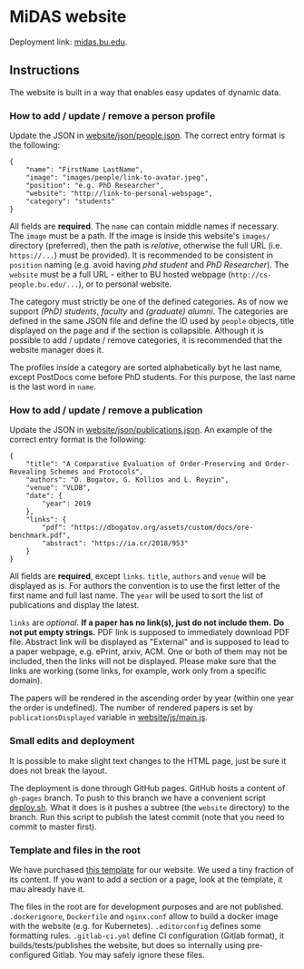 # MiDAS website
  
Deployment link: [midas.bu.edu](https://midas.bu.edu).

## Instructions

The website is built in a way that enables easy updates of dynamic data.

### How to add / update / remove a person profile

Update the JSON in [website/json/people.json](./website/json/people.json).
The correct entry format is the following:

	{
		"name": "FirstName LastName",
		"image": "images/people/link-to-avatar.jpeg",
		"position": "e.g. PhD Researcher",
		"website": "http://link-to-personal-webspage",
		"category": "students"
	}

All fields are **required**.
The `name` can contain middle names if necessary.
The `image` must be a path.
If the image is inside this website's `images/` directory (preferred), then the path is *relative*, otherwise the full URL (i.e. `https://...`) must be provided).
It is recommended to be consistent in `position` naming (e.g. avoid having *phd student* and *PhD Researcher*).
The `website` must be a full URL - either to BU hosted webpage (`http://cs-people.bu.edu/...`), or to personal website.

The category must strictly be one of the defined categories.
As of now we support *(PhD) students*, *faculty* and *(graduate) alumni*.
The categories are defined in the same JSON file and define the ID used by `people` objects, title displayed on the page and if the section is collapsible.
Although it is possible to add / update / remove categories, it is recommended that the website manager does it.

The profiles inside a category are sorted alphabetically byt he last name, except PostDocs come before PhD students.
For this purpose, the last name is the last word in `name`.

### How to add / update / remove a publication

Update the JSON in [website/json/publications.json](./website/json/publications.json).
An example of the correct entry format is the following:

	{
		"title": "A Comparative Evaluation of Order-Preserving and Order-Revealing Schemes and Protocols",
		"authors": "D. Bogatov, G. Kollios and L. Reyzin",
		"venue": "VLDB",
		"date": {
			"year": 2019
		},
		"links": {
			"pdf": "https://dbogatov.org/assets/custom/docs/ore-benchmark.pdf",
			"abstract": "https://ia.cr/2018/953"
		}
	}

All fields are **required**, except `links`.
`title`, `authors` and `venue` will be displayed as is.
For authors the convention is to use the first letter of the first name and full last name.
The `year` will be used to sort the list of publications and display the latest.

`links` are *optional*.
**If a paper has no link(s), just do not include them.**
**Do not put empty strings.**
PDF link is supposed to immediately download PDF file.
Abstract link will be displayed as "External" and is supposed to lead to a paper webpage, e.g. ePrint, arxiv, ACM.
One or both of them may not be included, then the links will not be displayed.
Please make sure that the links are working (some links, for example, work only from a specific domain).

The papers will be rendered in the ascending order by year (within one year the order is undefined).
The number of rendered papers is set by `publicationsDisplayed` variable in [website/js/main.js](./website/js/main.js).

### Small edits and deployment

It is possible to make slight text changes to the HTML page, just be sure it does not break the layout.

The deployment is done through GitHub pages.
GitHub hosts a content of `gh-pages` branch.
To push to this branch we have a convenient script [deploy.sh](./deploy.sh).
What it does is it pushes a subtree (the `website` directory) to the branch.
Run this script to publish the latest commit (note that you need to commit to master first).

### Template and files in the root

We have purchased [this template](https://wrapbootstrap.com/theme/particles-personal-agency-template-WB05N7852) for our website.
We used a tiny fraction of its content.
If you want to add a section or a page, look at the template, it mau already have it.

The files in the root are for development purposes and are not published.
`.dockerignore`, `Dockerfile` and `nginx.conf` allow to build a docker image with the website (e.g. for Kubernetes).
`.editorconfig` defines some formatting rules.
`.gitlab-ci.yml` define CI configuration (Gitlab format), it builds/tests/publishes the website, but does so internally using pre-configured Gitlab.
You may safely ignore these files.
